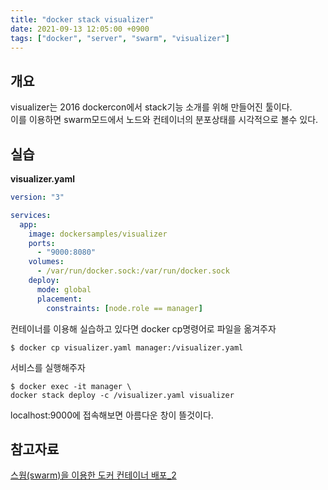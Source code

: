 ```yaml
---
title: "docker stack visualizer"
date: 2021-09-13 12:05:00 +0900
tags: ["docker", "server", "swarm", "visualizer"]
---
```


## 개요

visualizer는 2016 dockercon에서 stack기능 소개를 위해 만들어진 툴이다.  
이를 이용하면 swarm모드에서 노드와 컨테이너의 분포상태를 시각적으로 볼수 있다.

## 실습

**visualizer.yaml**

```yaml
version: "3"

services:
  app:
    image: dockersamples/visualizer
    ports:
      - "9000:8080"
    volumes:
      - /var/run/docker.sock:/var/run/docker.sock
    deploy:
      mode: global
      placement:
        constraints: [node.role == manager]
```

컨테이너를 이용해 실습하고 있다면 docker cp명령어로 파일을 옮겨주자

```
$ docker cp visualizer.yaml manager:/visualizer.yaml
```

서비스를 실행해주자

```
$ docker exec -it manager \
docker stack deploy -c /visualizer.yaml visualizer
```

localhost:9000에 접속해보면 아름다운 창이 뜰것이다.

## 참고자료

[스웜(swarm)을 이용한 도커 컨테이너 배포\_2](https://cornswrold.tistory.com/515?category=930033)
